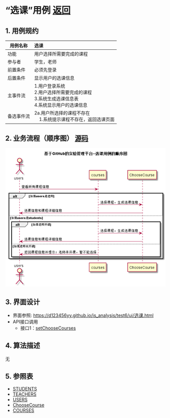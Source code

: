 <!-- markdownlint-disable MD033-->
<!-- 禁止MD033类型的警告 https://www.npmjs.com/package/markdownlint -->

# “选课”用例 [返回](../README.md)
## 1. 用例规约

|用例名称|选课|
|-------|:-------------|
|功能|用户选择所需要完成的课程|
|参与者|学生，老师|
|前置条件|必须先登录|
|后置条件|显示用户的选课信息 |
|主事件流|1.用户登录系统<br>2.用户选择所需要完成的课程<br>3.系统生成选课信息表<br>4.系统显示用户的选课信息 |
|备选事件流| 2a.用户所选择的课程不存在<br>&nbsp;&nbsp;&nbsp;&nbsp;1.系统提示课程不存在，返回选课页面|

## 2. 业务流程（顺序图） [源码](../src/sequence选课.puml)
![sequence1](../sequence选课.png)

## 3. 界面设计
- 界面参照: https://d123456yy.github.io/is_analysis/test6/ui/选课.html
- API接口调用
    - 接口1：[setChooseCourses](../接口/setChooseCourses.md)

## 4. 算法描述
无

## 5. 参照表
- [STUDENTS](../数据库设计.md/#STUDENTS)
- [TEACHERS](../数据库设计.md/#TEACHERS)
- [USERS](../数据库设计.md/#USERS)
- [ChooseCourse](../数据库设计.md/#ChooseCourse)
- [COURSES](../数据库设计.md/#COURSES)